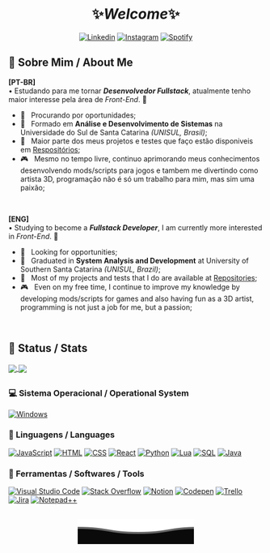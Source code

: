 <h1 align='center'>✨<i>Welcome</i>✨</h1>

<p align="center">
    <a href="https://www.linkedin.com/in/leonardostefanello/"><img alt="Linkedin" src="https://img.shields.io/badge/Profile-Linkedin-informational?style=for-the-badge&logo=linkedin&color=blue"></a>
    <a href="https://www.instagram.com/leonardo_basstef/"><img alt="Instagram" src="https://img.shields.io/badge/Follow%20Me-Instagram-informational?style=for-the-badge&logo=instagram&color=orange"></a>
    <a href="https://open.spotify.com/user/nfud6djzz8ruqxpfcdp0ioafb?si=75864361e1014faa"><img alt="Spotify" src="https://img.shields.io/badge/My%20Style-Spotify-informational?style=for-the-badge&logo=spotify&color=brightgreen"></a>
</p>



<h2 align='left'>📌 Sobre Mim / About Me</h2>

**[PT-BR]**
</br>
• Estudando para me tornar _**Desenvolvedor Fullstack**_, atualmente tenho maior interesse pela área de _Front-End_. 🐶

- 🔭 &nbsp; Procurando por oportunidades;
- 🌱 &nbsp; Formado em **Análise e Desenvolvimento de Sistemas** na Universidade do Sul de Santa Catarina _(UNISUL, Brasil)_;
- 🔧 &nbsp; Maior parte dos meus projetos e testes que faço estão disponiveis em [Respositórios](https://github.com/leonardostefanello?tab=repositories);
- 🎮 &nbsp; Mesmo no tempo livre, continuo aprimorando meus conhecimentos desenvolvendo mods/scripts para jogos e tambem me divertindo como artista 3D, programação não é só um trabalho para mim, mas sim uma paixão;
</br>

**[ENG]**
</br>
• Studying to become a _**Fullstack Developer**_, I am currently more interested in _Front-End_. 🐶

- 🔭 &nbsp; Looking for opportunities;
- 🌱 &nbsp; Graduated in **System Analysis and Development** at University of Southern Santa Catarina _(UNISUL, Brazil)_;
- 🔧 &nbsp; Most of my projects and tests that I do are available at [Repositories](https://github.com/leonardostefanello?tab=repositories);
- 🎮 &nbsp; Even on my free time, I continue to improve my knowledge by developing mods/scripts for games and also having fun as a 3D artist, programming is not just a job for me, but a passion;
</br>



<h2 align='left'>📑 Status / Stats</h2>
<p>
<a href="https://github.com/leonardostefanello/leonardostefanello">
  <img align="center" src="https://github-readme-stats.vercel.app/api?username=leonardostefanello&show_icons=true&line_height=27&count_private=true&theme=dracula&include_all_commits=true"/>
</a>
<a href="https://github.com/leonardostefanello/leonardostefanello">
  <img align="center" src="https://github-readme-stats.vercel.app/api/top-langs/?username=leonardostefanello&theme=dracula&langs_count=3" />
</a>
</p>



<h2 align='left'></h2>
<h3 align='left'>💻 Sistema Operacional / Operational System</h3>
<p aign="center">
    <a href="#"><img alt="Windows" src="https://img.shields.io/badge/Windows-0078D6.svg?logo=windows&logoColor=white"></a>
</p>

<h3 align='left'>🔌 Linguagens / Languages</h3>
<p aign="center">
    <a href="https://github.com/search?q=user%3Aleonardostefanello+language%3Ajavascript"><img alt="JavaScript" src="https://img.shields.io/badge/JavaScript-F7DF1E.svg?logo=javascript&logoColor=white"></a>
    <a href="https://github.com/search?q=user%3Aleonardostefanello+language%3Ahtml"><img alt="HTML" src="https://img.shields.io/badge/HTML-E34F26.svg?logo=html5&logoColor=white"></a>
    <a href="https://github.com/search?q=user%3Aleonardostefanello+language%3Acss"><img alt="CSS" src="https://img.shields.io/badge/CSS-1572B6.svg?logo=css3&logoColor=white"></a>
    <a href="https://github.com/search?q=user%3Aleonardostefanello+language%3Ajavascript"><img alt="React" src="https://img.shields.io/badge/React-61DAFB.svg?logo=react&logoColor=white"></a>
    <a href="https://github.com/search?q=user%3Aleonardostefanello+language%3Apython"><img alt="Python" src="https://img.shields.io/badge/Python-1572B6.svg?logo=python&logoColor=white"></a>
    <a href="https://github.com/search?q=user%3Aleonardostefanello+language%3Alua"><img alt="Lua" src="https://img.shields.io/badge/Lua-2C2D72.svg?logo=lua&logoColor=white"></a>
    <a href="https://github.com/search?q=user%3Aleonardostefanello+language%3Asql"><img alt="SQL" src="https://img.shields.io/badge/SQL-4479A1.svg?logo=mysql&logoColor=white"></a>
    <a href="https://github.com/search?q=user%3Aleonardostefanello+language%3Ajava"><img alt="Java" src="https://custom-icon-badges.herokuapp.com/badge/Java-007396.svg?logo=java&logoColor=white"></a>
 <!--
    <a href="https://github.com/search?q=user%3Aleonardostefanello+language%3Ajavascript"><img alt="Node.JS" src="https://img.shields.io/badge/Node.JS-339933.svg?logo=nodedotjs&logoColor=white"></a>
    <a href="https://github.com/search?q=user%3Aleonardostefanello+language%3Acpp"><img alt="C++" src="https://img.shields.io/badge/C++-00599C.svg?logo=cplusplus&logoColor=white"></a>
    <a href="https://github.com/search?q=user%3Aleonardostefanello+language%3Apython"><img alt="Python" src="https://img.shields.io/badge/Python-3776AB.svg?logo=python&logoColor=white"></a>
-->
</p>

<h3 align='left'>🧰 Ferramentas / Softwares / Tools</h3>
<p aign="center">
    <a href="#"><img alt="Visual Studio Code" src="https://img.shields.io/badge/Visual%20Studio%20Code-0078d7.svg?logo=visual-studio-code&logoColor=white"></a>
    <a href="#"><img alt="Stack Overflow" src="https://img.shields.io/badge/Stack%20Overflow-FE7A16?logo=stack-overflow&logoColor=white"></a>
    <a href="#"><img alt="Notion" src="https://img.shields.io/badge/Notion-000000.svg?logo=notion&logoColor=white"></a>
    <a href="#"><img alt="Codepen" src="https://img.shields.io/badge/Codepen-000000.svg?logo=codepen&logoColor=white"></a>
    <a href="#"><img alt="Trello" src="https://img.shields.io/badge/Trello-0052CC.svg?logo=trello&logoColor=white"></a>
    <a href="#"><img alt="Jira" src="https://img.shields.io/badge/Jira-0052CC.svg?logo=jira&logoColor=white"></a>
    <a href="#"><img alt="Notepad++" src="https://img.shields.io/badge/Notepad++-90E59A.svg?logo=notepadplusplus&logoColor=white"></a>
</p>



<h2 align='left'></h2>
<p align="center">
        <img src="https://raw.githubusercontent.com/leonardostefanello/leonardostefanello/main/svg/Final.svg" alt="Github Stats" />
</p>
